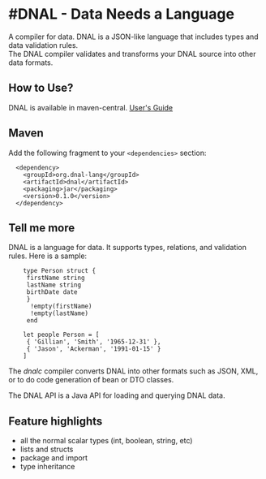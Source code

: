 #DNAL - Data Needs a Language
=======

A compiler for data. DNAL is a JSON-like language that includes types and data validation rules.  
The DNAL compiler validates and transforms your DNAL source into other data formats.


## How to Use?

DNAL is available in maven-central. [User's Guide](https://dnal-lang.org/documentation/)

## Maven

Add the following fragment to your `<dependencies>` section:

      <dependency>
		<groupId>org.dnal-lang</groupId>
		<artifactId>dnal</artifactId>
		<packaging>jar</packaging>
		<version>0.1.0</version>
      </dependency>

## Tell me more

DNAL is a language for data.  It supports types, relations, and validation rules.  Here is a sample:

		type Person struct {
		 firstName string
		 lastName string
		 birthDate date
		 }
		  !empty(firstName)
		  !empty(lastName)
		 end

		let people Person = [
		 { 'Gillian', 'Smith', '1965-12-31' },
		 { 'Jason', 'Ackerman', '1991-01-15' }
		]

The *dnalc* compiler converts DNAL into other formats such as JSON, XML, or to do code generation of bean or DTO classes.

The DNAL API is a Java API for loading and querying DNAL data.

## Feature highlights

* all the normal scalar types (int, boolean, string, etc)
* lists and structs
* package and import
* type inheritance

